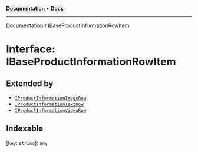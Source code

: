[**Documentation**](../README.md) • **Docs**

***

[Documentation](../README.md) / IBaseProductInformationRowItem

# Interface: IBaseProductInformationRowItem

## Extended by

- [`IProductInformationImageRow`](IProductInformationImageRow.md)
- [`IProductInformationTextRow`](IProductInformationTextRow.md)
- [`IProductInformationVideoRow`](IProductInformationVideoRow.md)

## Indexable

 \[`key`: `string`\]: `any`

